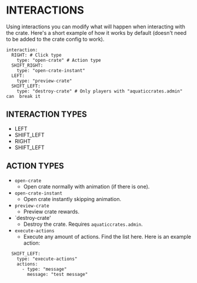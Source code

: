 # INTERACTIONS

Using interactions you can modify what will happen when interacting with the crate. Here's a short example of how it works by default (doesn't need to be added to the crate config to work).

```
interaction:
  RIGHT: # Click type
    type: "open-crate" # Action type
  SHIFT_RIGHT:
    type: "open-crate-instant"
  LEFT:
    type: "preview-crate"
  SHIFT_LEFT:
    type: "destroy-crate" # Only players with "aquaticcrates.admin" can  break it
```

## INTERACTION TYPES

- LEFT
- SHIFT_LEFT
- RIGHT
- SHIFT_LEFT

## ACTION TYPES

- `open-crate`
    - Open crate normally with animation (if there is one).
- `open-crate-instant`
    - Open crate instantly skipping animation.
- `preview-crate`
    - Preview crate rewards.
- `destroy-crate'
    - Destroy the crate. Requires `aquaticcrates.admin`.
- `execute-actions`
    - Execute any amount of actions. Find the list here. Here is an example action:

```
  SHIFT_LEFT:
    type: "execute-actions"
    actions:
      - type: "message"
        message: "test message"
```